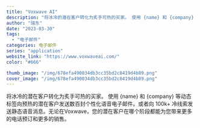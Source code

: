 ```yaml
---
title: "Voxwave AI"
description: "将冰冷的潜在客户转化为炙手可热的买家。 使用 {name} 和 {company} 等动态标签向预热的潜在客户发送数百封"
author: "瑞东"
date: "2023-03-30"
tags:
  - "电子邮件"
categories: 电子邮件
series: "application"
website_link: "https://www.voxwaveai.com/"
color: "#666"

thumb_image: "/img/678efa490034db3cc35bd2c8419d4b89.png"
cover_image: "/img/678efa490034db3cc35bd2c8419d4b89.png"
---
```


将冰冷的潜在客户转化为炙手可热的买家。 使用 {name} 和 {company} 等动态标签向预热的潜在客户发送数百封个性化语音电子邮件。或者向 100k+ 冷线索发送静态语音消息。无论在Voxwave，您的潜在客户在哪个阶段都能为您带来更多的电话预订和更多的销售。 